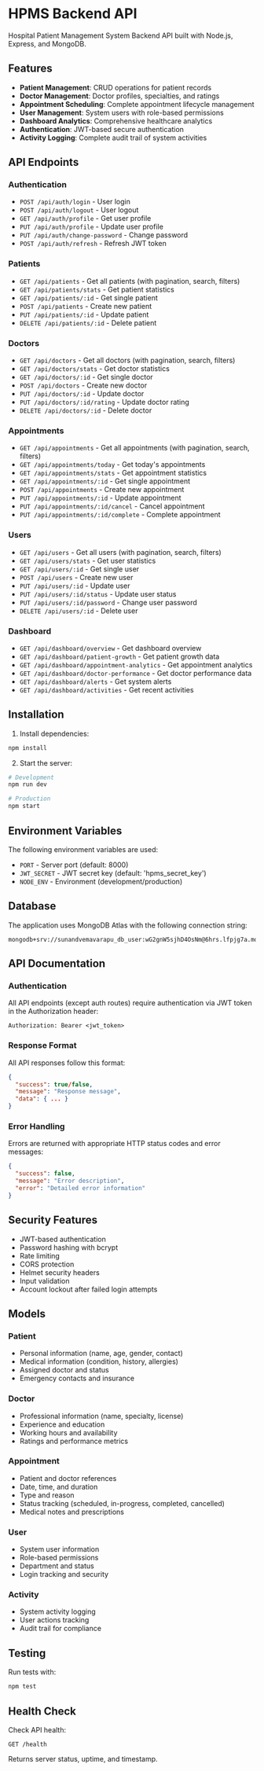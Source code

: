 # HPMS Backend API

Hospital Patient Management System Backend API built with Node.js, Express, and MongoDB.

## Features

- **Patient Management**: CRUD operations for patient records
- **Doctor Management**: Doctor profiles, specialties, and ratings
- **Appointment Scheduling**: Complete appointment lifecycle management
- **User Management**: System users with role-based permissions
- **Dashboard Analytics**: Comprehensive healthcare analytics
- **Authentication**: JWT-based secure authentication
- **Activity Logging**: Complete audit trail of system activities

## API Endpoints

### Authentication
- `POST /api/auth/login` - User login
- `POST /api/auth/logout` - User logout
- `GET /api/auth/profile` - Get user profile
- `PUT /api/auth/profile` - Update user profile
- `PUT /api/auth/change-password` - Change password
- `POST /api/auth/refresh` - Refresh JWT token

### Patients
- `GET /api/patients` - Get all patients (with pagination, search, filters)
- `GET /api/patients/stats` - Get patient statistics
- `GET /api/patients/:id` - Get single patient
- `POST /api/patients` - Create new patient
- `PUT /api/patients/:id` - Update patient
- `DELETE /api/patients/:id` - Delete patient

### Doctors
- `GET /api/doctors` - Get all doctors (with pagination, search, filters)
- `GET /api/doctors/stats` - Get doctor statistics
- `GET /api/doctors/:id` - Get single doctor
- `POST /api/doctors` - Create new doctor
- `PUT /api/doctors/:id` - Update doctor
- `PUT /api/doctors/:id/rating` - Update doctor rating
- `DELETE /api/doctors/:id` - Delete doctor

### Appointments
- `GET /api/appointments` - Get all appointments (with pagination, search, filters)
- `GET /api/appointments/today` - Get today's appointments
- `GET /api/appointments/stats` - Get appointment statistics
- `GET /api/appointments/:id` - Get single appointment
- `POST /api/appointments` - Create new appointment
- `PUT /api/appointments/:id` - Update appointment
- `PUT /api/appointments/:id/cancel` - Cancel appointment
- `PUT /api/appointments/:id/complete` - Complete appointment

### Users
- `GET /api/users` - Get all users (with pagination, search, filters)
- `GET /api/users/stats` - Get user statistics
- `GET /api/users/:id` - Get single user
- `POST /api/users` - Create new user
- `PUT /api/users/:id` - Update user
- `PUT /api/users/:id/status` - Update user status
- `PUT /api/users/:id/password` - Change user password
- `DELETE /api/users/:id` - Delete user

### Dashboard
- `GET /api/dashboard/overview` - Get dashboard overview
- `GET /api/dashboard/patient-growth` - Get patient growth data
- `GET /api/dashboard/appointment-analytics` - Get appointment analytics
- `GET /api/dashboard/doctor-performance` - Get doctor performance data
- `GET /api/dashboard/alerts` - Get system alerts
- `GET /api/dashboard/activities` - Get recent activities

## Installation

1. Install dependencies:
```bash
npm install
```

2. Start the server:
```bash
# Development
npm run dev

# Production
npm start
```

## Environment Variables

The following environment variables are used:

- `PORT` - Server port (default: 8000)
- `JWT_SECRET` - JWT secret key (default: 'hpms_secret_key')
- `NODE_ENV` - Environment (development/production)

## Database

The application uses MongoDB Atlas with the following connection string:
```
mongodb+srv://sunandvemavarapu_db_user:wG2gnW5sjhD4OsNm@6hrs.lfpjg7a.mongodb.net/
```

## API Documentation

### Authentication
All API endpoints (except auth routes) require authentication via JWT token in the Authorization header:
```
Authorization: Bearer <jwt_token>
```

### Response Format
All API responses follow this format:
```json
{
  "success": true/false,
  "message": "Response message",
  "data": { ... }
}
```

### Error Handling
Errors are returned with appropriate HTTP status codes and error messages:
```json
{
  "success": false,
  "message": "Error description",
  "error": "Detailed error information"
}
```

## Security Features

- JWT-based authentication
- Password hashing with bcrypt
- Rate limiting
- CORS protection
- Helmet security headers
- Input validation
- Account lockout after failed login attempts

## Models

### Patient
- Personal information (name, age, gender, contact)
- Medical information (condition, history, allergies)
- Assigned doctor and status
- Emergency contacts and insurance

### Doctor
- Professional information (name, specialty, license)
- Experience and education
- Working hours and availability
- Ratings and performance metrics

### Appointment
- Patient and doctor references
- Date, time, and duration
- Type and reason
- Status tracking (scheduled, in-progress, completed, cancelled)
- Medical notes and prescriptions

### User
- System user information
- Role-based permissions
- Department and status
- Login tracking and security

### Activity
- System activity logging
- User actions tracking
- Audit trail for compliance

## Testing

Run tests with:
```bash
npm test
```

## Health Check

Check API health:
```
GET /health
```

Returns server status, uptime, and timestamp.
